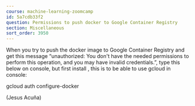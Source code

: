 ```yaml
---
course: machine-learning-zoomcamp
id: 5a7cdb33f2
question: Permissions to push docker to Google Container Registry
section: Miscellaneous
sort_order: 3950
---
```


When you try to push the docker image to Google Container Registry and get this message “unauthorized: You don't have the needed permissions to perform this operation, and you may have invalid credentials.”, type this below on console, but first install , this is to be able to use gcloud in console:

gcloud auth configure-docker

(Jesus Acuña)

